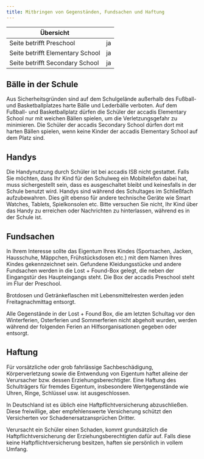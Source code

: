 ```yaml
---
title: Mitbringen von Gegenständen, Fundsachen und Haftung
---
```

| Übersicht | |
| --- | --- |
| Seite betrifft Preschool | ja |
| Seite betrifft Elementary School | ja |
| Seite betrifft Secondary School | ja |

## Bälle in der Schule 

Aus Sicherheitsgründen sind auf dem Schulgelände außerhalb des Fußball- und Basketballplatzes harte Bälle und Lederbälle verboten. Auf dem Fußball- und Basketballplatz dürfen die Schüler der accadis Elementary School nur mit weichen Bällen spielen, um die Verletzungsgefahr zu minimieren. Die Schüler der accadis Secondary School dürfen dort mit harten Bällen spielen, wenn keine Kinder der accadis Elementary School auf dem Platz sind.

## Handys 

Die Handynutzung durch Schüler ist bei accadis ISB nicht gestattet. Falls Sie möchten, dass Ihr Kind für den Schulweg ein Mobiltelefon dabei hat, muss sichergestellt sein, dass es ausgeschaltet bleibt und keinesfalls in der Schule benutzt wird. Handys sind während des Schultages im Schließfach aufzubewahren. Dies gilt ebenso für andere technische Geräte wie Smart Watches, Tablets, Spielkonsolen etc. Bitte versuchen Sie nicht, Ihr Kind über das Handy zu erreichen oder Nachrichten zu hinterlassen, während es in der Schule ist.

## Fundsachen 

In Ihrem Interesse sollte das Eigentum Ihres Kindes (Sportsachen, Jacken, Hausschuhe, Mäppchen, Frühstücksdosen etc.) mit dem Namen Ihres Kindes gekennzeichnet sein. Gefundene Kleidungsstücke und andere Fundsachen werden in die Lost + Found-Box gelegt, die neben der Eingangstür des Haupteingangs steht. Die Box der accadis Preschool steht im Flur der Preschool.

Brotdosen und Getränkeflaschen mit Lebensmittelresten werden jeden Freitagnachmittag entsorgt.

Alle Gegenstände in der Lost + Found Box, die am letzten Schultag vor den Winterferien, Osterferien und Sommerferien nicht abgeholt wurden, werden während der folgenden Ferien an Hilfsorganisationen gegeben oder entsorgt.

## Haftung 

Für vorsätzliche oder grob fahrlässige Sachbeschädigung, Körperverletzung sowie die Entwendung von Eigentum haftet alleine der Verursacher bzw. dessen Erziehungsberechtigter. Eine Haftung des Schulträgers für fremdes Eigentum, insbesondere Wertgegenstände wie Uhren, Ringe, Schlüssel usw. ist ausgeschlossen.

In Deutschland ist es üblich eine Haftpflichtversicherung abzuschließen. Diese freiwillige, aber empfehlenswerte Versicherung schützt den Versicherten vor Schadenersatzansprüchen Dritter.

Verursacht ein Schüler einen Schaden, kommt grundsätzlich die Haftpflichtversicherung der Erziehungsberechtigten dafür auf. Falls diese keine Haftpflichtversicherung besitzen, haften sie persönlich in vollem Umfang.
